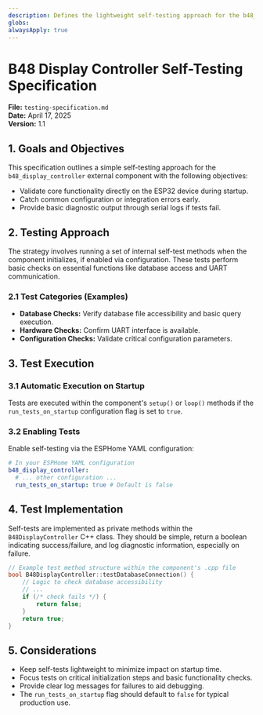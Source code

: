 ```yaml
---
description: Defines the lightweight self-testing approach for the b48_display_controller component
globs: 
alwaysApply: true
---
```

# B48 Display Controller Self-Testing Specification
**File:** `testing-specification.md`  
**Date:** April 17, 2025  
**Version:** 1.1

## 1. Goals and Objectives
This specification outlines a simple self-testing approach for the `b48_display_controller` external component with the following objectives:

* Validate core functionality directly on the ESP32 device during startup.
* Catch common configuration or integration errors early.
* Provide basic diagnostic output through serial logs if tests fail.

## 2. Testing Approach
The strategy involves running a set of internal self-test methods when the component initializes, if enabled via configuration. These tests perform basic checks on essential functions like database access and UART communication.

### 2.1 Test Categories (Examples)
* **Database Checks:** Verify database file accessibility and basic query execution.
* **Hardware Checks:** Confirm UART interface is available.
* **Configuration Checks:** Validate critical configuration parameters.

## 3. Test Execution

### 3.1 Automatic Execution on Startup
Tests are executed within the component's `setup()` or `loop()` methods if the `run_tests_on_startup` configuration flag is set to `true`.

### 3.2 Enabling Tests
Enable self-testing via the ESPHome YAML configuration:

```yaml
# In your ESPHome YAML configuration
b48_display_controller:
  # ... other configuration ...
  run_tests_on_startup: true # Default is false
```

## 4. Test Implementation
Self-tests are implemented as private methods within the `B48DisplayController` C++ class. They should be simple, return a boolean indicating success/failure, and log diagnostic information, especially on failure.

```cpp
// Example test method structure within the component's .cpp file
bool B48DisplayController::testDatabaseConnection() {
    // Logic to check database accessibility
    // ...
    if (/* check fails */) {
        return false;
    }
    return true;
}
```

## 5. Considerations
- Keep self-tests lightweight to minimize impact on startup time.
- Focus tests on critical initialization steps and basic functionality checks.
- Provide clear log messages for failures to aid debugging.
- The `run_tests_on_startup` flag should default to `false` for typical production use. 
